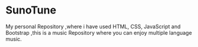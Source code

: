 # SunoTune
My personal Repository ,where i have used HTML, CSS, JavaScript and Bootstrap ,this is a music Repository where you can enjoy multiple language music.
